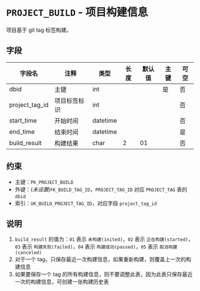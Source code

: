 # `PROJECT_BUILD` - 项目构建信息

项目基于 git tag 标签构建。

## 字段

| 字段名         | 注释         | 类型     | 长度 | 默认值 | 主键 | 可空 |
| -------------- | ------------ | -------- | ---- | ------ | ---- | ---- |
| dbid           | 主键         | int      |      |        | 是   | 否   |
| project_tag_id | 项目标签标识 | int      |      |        |      | 否   |
| start_time     | 开始时间     | datetime |      |        |      | 否   |
| end_time       | 结束时间     | datetime |      |        |      | 是   |
| build_result   | 构建结果     | char     | 2    | 01     |      | 否   |

## 约束

* 主键：`PK_PROJECT_BUILD`
* 外键：(*未设置*)`FK_BUILD_TAG_ID`，`PROJECT_TAG_ID` 对应 `PROJECT_TAG` 表的 `dbid`
* 索引：`UK_BUILD_PROJECT_TAG_ID`，对应字段 `project_tag_id`

## 说明

1. `build_result` 的值为：`01` 表示 `未构建(inited)`，`02` 表示 `正在构建(started)`，`03` 表示 `构建失败(failed)`，`04` 表示 `构建成功(passed)`，`05` 表示 `取消构建(canceled)`
2. 对于一个 tag，只保存最近一次构建信息，如果重新构建，则覆盖上一次的构建信息
3. 如果要保存一个 tag 的所有构建信息，则不要调整此表，因为此表只保存最近一次的构建信息，可创建一张构建历史表
